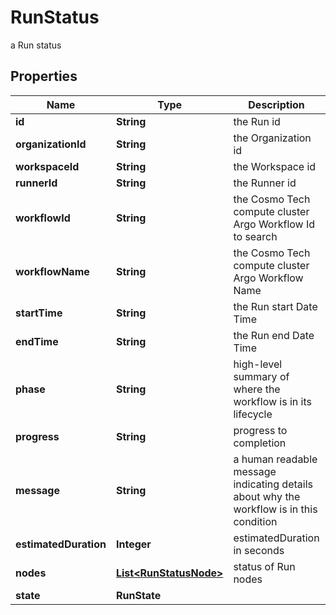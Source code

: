 

# RunStatus

a Run status

## Properties

Name | Type | Description | Notes
------------ | ------------- | ------------- | -------------
**id** | **String** | the Run id |  [optional]
**organizationId** | **String** | the Organization id |  [optional]
**workspaceId** | **String** | the Workspace id |  [optional]
**runnerId** | **String** | the Runner id |  [optional]
**workflowId** | **String** | the Cosmo Tech compute cluster Argo Workflow Id to search |  [optional]
**workflowName** | **String** | the Cosmo Tech compute cluster Argo Workflow Name |  [optional]
**startTime** | **String** | the Run start Date Time |  [optional]
**endTime** | **String** | the Run end Date Time |  [optional]
**phase** | **String** | high-level summary of where the workflow is in its lifecycle |  [optional]
**progress** | **String** | progress to completion |  [optional]
**message** | **String** | a  human readable message indicating details about why the workflow is in this condition |  [optional]
**estimatedDuration** | **Integer** | estimatedDuration in seconds |  [optional]
**nodes** | [**List&lt;RunStatusNode&gt;**](RunStatusNode.md) | status of Run nodes |  [optional]
**state** | **RunState** |  |  [optional]



